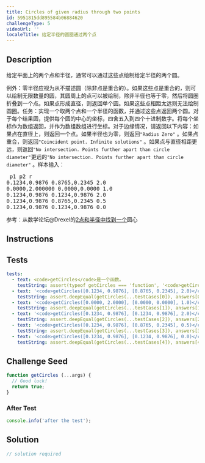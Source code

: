```yaml
---
title: Circles of given radius through two points
id: 5951815dd895584b06884620
challengeType: 5
videoUrl: ''
localeTitle: 给定半径的圆圈通过两个点
---
```


## Description
<section id="description"><p>给定平面上的两个点和半径，通常可以通过这些点绘制给定半径的两个圆。 </p>例外：零半径应视为从不描述圆（除非点是重合的）。如果这些点是重合的，则可以绘制无限数量的圆，其圆周上的点可以被绘制，除非半径也等于零，然后将圆圈折叠到一个点。如果点形成直径，则返回单个圆。如果这些点相距太远则无法绘制圆圈。任务：实现一个取两个点和一个半径的函数，并通过这些点返回两个圆。对于每个结果圆，提供每个圆的中心的坐标，四舍五入到四个十进制数字。将每个坐标作为数组返回，并作为数组数组进行坐标。对于边缘情况，请返回以下内容：如果点在直径上，则返回一个点。如果半径也为零，则返回<code>&quot;Radius Zero&quot;</code> 。如果点重合，则返回<code>&quot;Coincident point. Infinite solutions&quot;</code> 。如果点与直径相距更远，则返回<code>&quot;No intersection. Points further apart than circle diameter&quot;</code>更远的<code>&quot;No intersection. Points further apart than circle diameter&quot;</code> 。样本输入： <pre> p1 p2 r
0.1234,0.9876 0.8765,0.2345 2.0
0.0000,2.000000 0.0000,0.0000 1.0
0.1234,0.9876 0.1234,0.9876 2.0
0.1234,0.9876 0.8765,0.2345 0.5
0.1234,0.9876 0.1234,0.9876 0.0
</pre>参考：从数学论坛@Drexel的<a href="http://mathforum.org/library/drmath/view/53027.html" title="链接：http：//mathforum.org/library/drmath/view/53027.html">2点和半径中找到一个</a>圆心</section>

## Instructions
<section id="instructions">
</section>

## Tests
<section id='tests'>

```yml
tests:
  - text: <code>getCircles</code>是一个函数。
    testString: assert(typeof getCircles === 'function', '<code>getCircles</code> is a function.');
  - text: '<code>getCircles([0.1234, 0.9876], [0.8765, 0.2345], 2.0)</code>应该返回<code>[[1.8631, 1.9742], [-0.8632, -0.7521]]</code> 。'
    testString: assert.deepEqual(getCircles(...testCases[0]), answers[0], '<code>getCircles([0.1234, 0.9876], [0.8765, 0.2345], 2.0)</code> should return <code>[[1.8631, 1.9742], [-0.8632, -0.7521]]</code>.');
  - text: '<code>getCircles([0.0000, 2.0000], [0.0000, 0.0000], 1.0)</code>应该返回<code>[0, 1]</code>'
    testString: assert.deepEqual(getCircles(...testCases[1]), answers[1], '<code>getCircles([0.0000, 2.0000], [0.0000, 0.0000], 1.0)</code> should return <code>[0, 1]</code>');
  - text: '<code>getCircles([0.1234, 0.9876], [0.1234, 0.9876], 2.0)</code>应返回<code>Coincident point. Infinite solutions</code>'
    testString: assert.deepEqual(getCircles(...testCases[2]), answers[2], '<code>getCircles([0.1234, 0.9876], [0.1234, 0.9876], 2.0)</code> should return <code>Coincident point. Infinite solutions</code>');
  - text: '<code>getCircles([0.1234, 0.9876], [0.8765, 0.2345], 0.5)</code>应返回<code>No intersection. Points further apart than circle diameter</code>'
    testString: assert.deepEqual(getCircles(...testCases[3]), answers[3], '<code>getCircles([0.1234, 0.9876], [0.8765, 0.2345], 0.5)</code> should return <code>No intersection. Points further apart than circle diameter</code>');
  - text: '<code>getCircles([0.1234, 0.9876], [0.1234, 0.9876], 0.0)</code>应返回<code>Radius Zero</code>'
    testString: assert.deepEqual(getCircles(...testCases[4]), answers[4], '<code>getCircles([0.1234, 0.9876], [0.1234, 0.9876], 0.0)</code> should return <code>Radius Zero</code>');

```

</section>

## Challenge Seed
<section id='challengeSeed'>

<div id='js-seed'>

```js
function getCircles (...args) {
  // Good luck!
  return true;
}

```

</div>


### After Test
<div id='js-teardown'>

```js
console.info('after the test');
```

</div>

</section>

## Solution
<section id='solution'>

```js
// solution required
```
</section>
